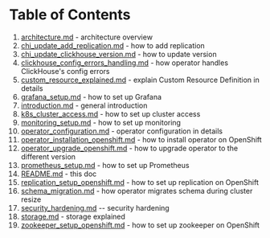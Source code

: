 # Table of Contents
1. [architecture.md](./architecture.md) - architecture overview
1. [chi_update_add_replication.md](https://github.com/Altinity/clickhouse-operator/blob/master/docs/chi_update_add_replication.md) - how to add replication
1. [chi_update_clickhouse_version.md](https://github.com/Altinity/clickhouse-operator/blob/master/docs/chi_update_clickhouse_version.md) - how to update version
1. [clickhouse_config_errors_handling.md](https://github.com/Altinity/clickhouse-operator/blob/master/docs/clickhouse_config_errors_handling.md) - how operator handles ClickHouse's config errors
1. [custom_resource_explained.md](https://github.com/Altinity/clickhouse-operator/blob/master/docs/custom_resource_explained.md) - explain Custom Resource Definition in details
1. [grafana_setup.md](https://github.com/Altinity/clickhouse-operator/blob/master/docs/grafana_setup.md) - how to set up Grafana
1. [introduction.md](https://github.com/Altinity/clickhouse-operator/blob/master/docs/introduction.md) - general introduction
1. [k8s_cluster_access.md](https://github.com/Altinity/clickhouse-operator/blob/master/docs/k8s_cluster_access.md) - how to set up cluster access
1. [monitoring_setup.md](https://github.com/Altinity/clickhouse-operator/blob/master/docs/monitoring_setup.md) - how to set up monitoring
1. [operator_configuration.md](https://github.com/Altinity/clickhouse-operator/blob/master/docs/operator_configuration.md) - operator configuration in details
1. [operator_installation_openshift.md](./operator_installation_openshift.md) - how to install operator on OpenShift
1. [operator_upgrade_openshift.md](./operator_upgrade_openshift.md) - how to upgrade operator to the different version
1. [prometheus_setup.md](https://github.com/Altinity/clickhouse-operator/blob/master/docs/prometheus_setup.md) - how to set up Prometheus
1. [README.md](./README.md) - this doc
1. [replication_setup_openshift.md](./replication_setup_openshift.md) - how to set up replication on OpenShift
1. [schema_migration.md](https://github.com/Altinity/clickhouse-operator/blob/master/docs/schema_migration.md) - how operator migrates schema during cluster resize
1. [security_hardening.md](https://github.com/Altinity/clickhouse-operator/blob/master/docs/security_hardening.md) -- security hardening
1. [storage.md](https://github.com/Altinity/clickhouse-operator/blob/master/docs/storage.md) - storage explained
1. [zookeeper_setup_openshift.md](./zookeeper_setup_openshift.md) - how to set up zookeeper on OpenShift
